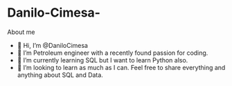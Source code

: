 # Danilo-Cimesa-
About me


- 👋 Hi, I’m @DaniloCimesa
- 👀 I’m Petroleum engineer with a recently found passion for coding.
- 🌱 I’m currently learning SQL but I want to learn Python also.
- 💞️ I’m looking to learn as much as I can. Feel free to share everything and anything about SQL and Data.

